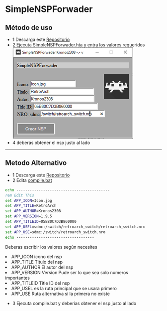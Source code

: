 # SimpleNSPForwader


## Método de uso
* 1 Descarga este [Repositorio](https://github.com/StarDustCFW/SimpleNSPForwader/archive/refs/heads/main.zip)
* 2 Ejecuta SimpleNSPForwader.hta y entra los valores requeridos 
<br>![nope](BuildTools/shot.png)<br>
* 4 deberás obtener el nsp justo al lado
* * * *

## Metodo Alternativo
* 1 Descarga este [Repositorio](https://github.com/StarDustCFW/SimpleNSPForwader/archive/refs/heads/main.zip)
* 2 Edita [compile.bat](/compile.bat)
```bat
echo ------------------------------------------
rem Edit This
set APP_ICON=Icon.jpg
set APP_TITLE=RetroArch
set APP_AUTHOR=Kronos2308
set APP_VERSION=1.9.5
set APP_TITLEID=05B80C7D3B860000
set APP_USEL=sdmc:/switch/retroarch_switch/retroarch_switch.nro
set APP_USE=sdmc:/switch/retroarch_switch.nro
echo -----------------------------------

```
Deberas escribir los valores según necesites
<li>APP_ICON icono del nsp </li>
<li>APP_TITLE Titulo del nsp</li>
<li>APP_AUTHOR El autor del nsp</li>
<li>APP_VERSION Version Pude ser lo que sea solo numeros</li>
<lu>importantes</lu>
<li>APP_TITLEID Title ID del nsp
<li>APP_USEL es la ruta principal que se usara primero</li>
<li>APP_USE Ruta alternativa si la primera no existe </li>

* 3 Ejecuta compile.bat y deberías obtener el nsp justo al lado
